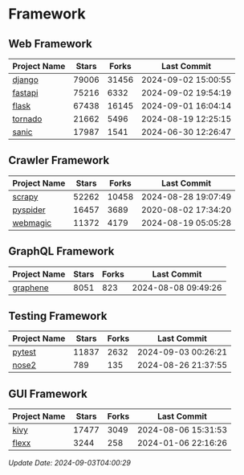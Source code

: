# Framework

## Web Framework
| Project Name | Stars | Forks | Last Commit |
| ------------ | ----- | ----- | ----------- |
| [django](https://github.com/django/django) | 79006 | 31456 | 2024-09-02 15:00:55 |
| [fastapi](https://github.com/fastapi/fastapi) | 75216 | 6332 | 2024-09-02 19:54:19 |
| [flask](https://github.com/pallets/flask) | 67438 | 16145 | 2024-09-01 16:04:14 |
| [tornado](https://github.com/tornadoweb/tornado) | 21662 | 5496 | 2024-08-19 12:25:15 |
| [sanic](https://github.com/sanic-org/sanic) | 17987 | 1541 | 2024-06-30 12:26:47 |

## Crawler Framework
| Project Name | Stars | Forks | Last Commit |
| ------------ | ----- | ----- | ----------- |
| [scrapy](https://github.com/scrapy/scrapy) | 52262 | 10458 | 2024-08-28 19:07:49 |
| [pyspider](https://github.com/binux/pyspider) | 16457 | 3689 | 2020-08-02 17:34:20 |
| [webmagic](https://github.com/code4craft/webmagic) | 11372 | 4179 | 2024-08-19 05:05:28 |

## GraphQL Framework
| Project Name | Stars | Forks | Last Commit |
| ------------ | ----- | ----- | ----------- |
| [graphene](https://github.com/graphql-python/graphene) | 8051 | 823 | 2024-08-08 09:49:26 |

## Testing Framework
| Project Name | Stars | Forks | Last Commit |
| ------------ | ----- | ----- | ----------- |
| [pytest](https://github.com/pytest-dev/pytest) | 11837 | 2632 | 2024-09-03 00:26:21 |
| [nose2](https://github.com/nose-devs/nose2) | 789 | 135 | 2024-08-26 21:37:55 |

## GUI Framework
| Project Name | Stars | Forks | Last Commit |
| ------------ | ----- | ----- | ----------- |
| [kivy](https://github.com/kivy/kivy) | 17477 | 3049 | 2024-08-06 15:31:53 |
| [flexx](https://github.com/flexxui/flexx) | 3244 | 258 | 2024-01-06 22:16:26 |

*Update Date: 2024-09-03T04:00:29*